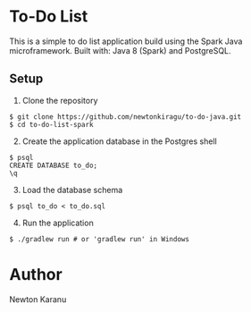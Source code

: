# To-Do List

This is a simple to do list application build using the Spark Java microframework.
Built with: Java 8 (Spark) and PostgreSQL.

## Setup

1. Clone the repository
``` shell
$ git clone https://github.com/newtonkiragu/to-do-java.git
$ cd to-do-list-spark
```

2. Create the application database in the Postgres shell
``` shell
$ psql
CREATE DATABASE to_do;
\q
```

3. Load the database schema
``` shell
$ psql to_do < to_do.sql
```
4. Run the application
``` shell
$ ./gradlew run # or 'gradlew run' in Windows
```

# Author
Newton Karanu



